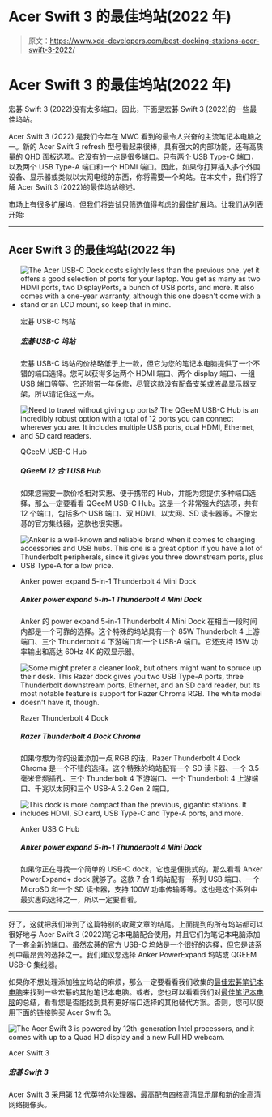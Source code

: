 # Acer Swift 3 的最佳坞站(2022 年)

> 原文：<https://www.xda-developers.com/best-docking-stations-acer-swift-3-2022/>

# Acer Swift 3 的最佳坞站(2022 年)

宏碁 Swift 3 (2022)没有太多端口。因此，下面是宏碁 Swift 3 (2022)的一些最佳坞站。

Acer Swift 3 (2022) 是我们今年在 MWC 看到的最令人兴奋的主流笔记本电脑之一。新的 Acer Swift 3 refresh 型号看起来很棒，具有强大的内部功能，还有高质量的 QHD 面板选项。它没有的一点是很多端口。只有两个 USB Type-C 端口，以及两个 USB Type-A 端口和一个 HDMI 端口。因此，如果你打算插入多个外围设备、显示器或类似以太网电缆的东西，你将需要一个坞站。在本文中，我们将了解 Acer Swift 3 (2022)的最佳坞站综述。

市场上有很多扩展坞，但我们将尝试只筛选值得考虑的最佳扩展坞。让我们从列表开始:

* * *

## Acer Swift 3 的最佳坞站(2022 年)

*   <picture>![The Acer USB-C Dock costs slightly less than the previous one, yet it offers a good selection of ports for your laptop. You get as many as two HDMI ports, two DisplayPorts, a bunch of USB ports, and more. It also comes with a one-year warranty, although this one doesn't come with a stand or an LCD mount, so keep that in mind.](img/b7a0d3599bf3e688151791fc4cb79f86.png)</picture>

    宏碁 USB-C 坞站

    ##### 宏碁 USB-C 坞站

    宏碁 USB-C 坞站的价格略低于上一款，但它为您的笔记本电脑提供了一个不错的端口选择。您可以获得多达两个 HDMI 端口、两个 display 端口、一组 USB 端口等等。它还附带一年保修，尽管这款没有配备支架或液晶显示器支架，所以请记住这一点。

*   <picture>![Need to travel without giving up ports? The QGeeM USB-C Hub is an incredibly robust option with a total of 12 ports you can connect wherever you are. It includes multiple USB ports, dual HDMI, Ethernet, and SD card readers.](img/388bfa98050832edc679a5c2d106c474.png)</picture>

    QGeeM USB-C Hub

    ##### QGeeM 12 合 1 USB Hub

    如果您需要一款价格相对实惠、便于携带的 Hub，并能为您提供多种端口选择，那么一定要看看 QGeeM USB-C Hub。这是一个非常强大的选项，共有 12 个端口，包括多个 USB 端口、双 HDMI、以太网、SD 读卡器等。不像宏碁的官方集线器，这款也很实惠。

*   <picture>![Anker is a well-known and reliable brand when it comes to charging accessories and USB hubs. This one is a great option if you have a lot of Thunderbolt peripherals, since it gives you three downstream ports, plus USB Type-A for a low price.](img/91e57c19b141da81601fed491f740438.png)</picture>

    Anker power expand 5-in-1 Thunderbolt 4 Mini Dock

    ##### Anker power expand 5-in-1 Thunderbolt 4 Mini Dock

    Anker 的 power expand 5-in-1 Thunderbolt 4 Mini Dock 在相当一段时间内都是一个可靠的选择。这个特殊的坞站具有一个 85W Thunderbolt 4 上游端口、三个 Thunderbolt 4 下游端口和一个 USB-A 端口。它还支持 15W 功率输出和高达 60Hz 4K 的双显示器。

*   <picture>![Some might prefer a cleaner look, but others might want to spruce up their desk. This Razer dock gives you two USB Type-A ports, three Thunderbolt downstream ports, Ethernet, and an SD card reader, but its most notable feature is support for Razer Chroma RGB. The white model doesn't have it, though.](img/88c78b8769125d60bab35c59d382cb1f.png)</picture>

    Razer Thunderbolt 4 Dock

    ##### Razer Thunderbolt 4 Dock Chroma

    如果你想为你的设置添加一点 RGB 的话，Razer Thunderbolt 4 Dock Chroma 是一个不错的选择。这个特殊的坞站配有一个 SD 读卡器、一个 3.5 毫米音频插孔、三个 Thunderbolt 4 下游端口、一个 Thunderbolt 4 上游端口、千兆以太网和三个 USB-A 3.2 Gen 2 端口。

*   <picture>![This dock is more compact than the previous, gigantic stations. It includes HDMI, SD card, USB Type-C and Type-A ports, and more.](img/a7964453243d4d795134dba95b2fb125.png)</picture>

    Anker USB C Hub

    ##### Anker power expand 5-in-1 Thunderbolt 4 Mini Dock

    如果你正在寻找一个简单的 USB-C dock，它也是便携式的，那么看看 Anker PowerExpand+ dock 就够了。这款 7 合 1 坞站配有一系列 USB 端口、一个 MicroSD 和一个 SD 读卡器，支持 100W 功率传输等等。这也是这个系列中最实惠的选择之一，所以一定要看看。

* * *

好了，这就把我们带到了这篇特别的收藏文章的结尾。上面提到的所有坞站都可以很好地与 Acer Swift 3 (2022)笔记本电脑配合使用，并且它们为笔记本电脑添加了一套全新的端口。虽然宏碁的官方 USB-C 坞站是一个很好的选择，但它是该系列中最昂贵的选择之一。我们建议您选择 Anker PowerExpand 坞站或 QGEEM USB-C 集线器。

如果你不想处理添加独立坞站的麻烦，那么一定要看看我们收集的[最佳宏碁笔记本电脑](https://www.xda-developers.com/best-acer-laptops/)来找到一些宏碁的其他笔记本电脑。或者，您也可以看看我们对[最佳笔记本电脑](https://www.xda-developers.com/best-laptops/)的总结，看看您是否能找到具有更好端口选择的其他替代方案。否则，您可以使用下面的链接购买 Acer Swift 3。

 <picture>![The Acer Swift 3 is powered by 12th-generation Intel processors, and it comes with up to a Quad HD display and a new Full HD webcam.](img/d0b037c28a0d6df5eabbf0a3f545e9e9.png)</picture> 

Acer Swift 3

##### 宏碁 Swift 3

Acer Swift 3 采用第 12 代英特尔处理器，最高配有四核高清显示屏和新的全高清网络摄像头。